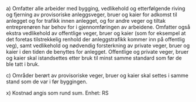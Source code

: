 a) Omfatter alle arbeider med bygging, vedlikehold og etterfølgende riving og fjerning av provisoriske anleggsveger, bruer og kaier for adkomst til anlegget og for trafikk innen anlegget, og for andre veger og tiltak entreprenøren har behov for i gjennomføringen av arbeidene. Omfatter også ekstra vedlikehold av offentlige veger, bruer og kaier (som for eksempel at det foretas tilstrekkelig renhold der anleggstrafikk kommer inn på offentlig veg), samt vedlikehold og nødvendig forsterkning av private veger, bruer og kaier i den tiden de benyttes for anlegget. Offentlige og private veger, bruer og kaier skal istandsettes etter bruk til minst samme standard som før de ble tatt i bruk.

c) Områder berørt av provisoriske veger, bruer og kaier skal settes i samme stand som de var i før byggingen.

x) Kostnad angis som rund sum. Enhet: RS

